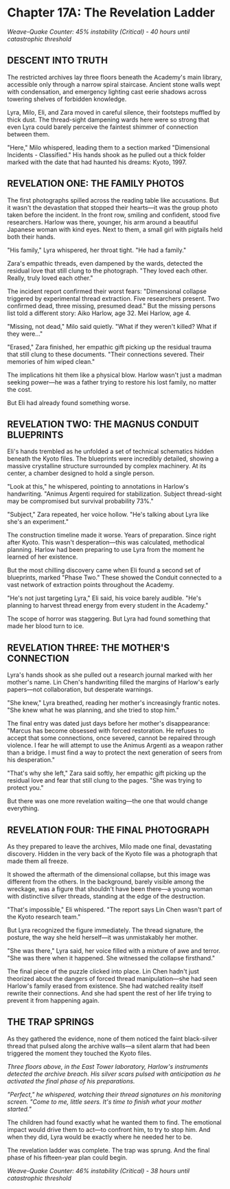# Chapter 17A: The Revelation Ladder

*Weave-Quake Counter: 45% instability (Critical) - 40 hours until catastrophic threshold*

## DESCENT INTO TRUTH

The restricted archives lay three floors beneath the Academy's main library, accessible only through a narrow spiral staircase. Ancient stone walls wept with condensation, and emergency lighting cast eerie shadows across towering shelves of forbidden knowledge.

Lyra, Milo, Eli, and Zara moved in careful silence, their footsteps muffled by thick dust. The thread-sight dampening wards here were so strong that even Lyra could barely perceive the faintest shimmer of connection between them.

"Here," Milo whispered, leading them to a section marked "Dimensional Incidents - Classified." His hands shook as he pulled out a thick folder marked with the date that had haunted his dreams: Kyoto, 1997.

## REVELATION ONE: THE FAMILY PHOTOS

The first photographs spilled across the reading table like accusations. But it wasn't the devastation that stopped their hearts—it was the group photo taken before the incident. In the front row, smiling and confident, stood five researchers. Harlow was there, younger, his arm around a beautiful Japanese woman with kind eyes. Next to them, a small girl with pigtails held both their hands.

"His family," Lyra whispered, her throat tight. "He had a family."

Zara's empathic threads, even dampened by the wards, detected the residual love that still clung to the photograph. "They loved each other. Really, truly loved each other."

The incident report confirmed their worst fears: "Dimensional collapse triggered by experimental thread extraction. Five researchers present. Two confirmed dead, three missing, presumed dead." But the missing persons list told a different story: Aiko Harlow, age 32. Mei Harlow, age 4.

"Missing, not dead," Milo said quietly. "What if they weren't killed? What if they were..."

"Erased," Zara finished, her empathic gift picking up the residual trauma that still clung to these documents. "Their connections severed. Their memories of him wiped clean."

The implications hit them like a physical blow. Harlow wasn't just a madman seeking power—he was a father trying to restore his lost family, no matter the cost.

But Eli had already found something worse.

## REVELATION TWO: THE MAGNUS CONDUIT BLUEPRINTS

Eli's hands trembled as he unfolded a set of technical schematics hidden beneath the Kyoto files. The blueprints were incredibly detailed, showing a massive crystalline structure surrounded by complex machinery. At its center, a chamber designed to hold a single person.

"Look at this," he whispered, pointing to annotations in Harlow's handwriting. "Animus Argenti required for stabilization. Subject thread-sight may be compromised but survival probability 73%."

"Subject," Zara repeated, her voice hollow. "He's talking about Lyra like she's an experiment."

The construction timeline made it worse. Years of preparation. Since right after Kyoto. This wasn't desperation—this was calculated, methodical planning. Harlow had been preparing to use Lyra from the moment he learned of her existence.

But the most chilling discovery came when Eli found a second set of blueprints, marked "Phase Two." These showed the Conduit connected to a vast network of extraction points throughout the Academy.

"He's not just targeting Lyra," Eli said, his voice barely audible. "He's planning to harvest thread energy from every student in the Academy."

The scope of horror was staggering. But Lyra had found something that made her blood turn to ice.

## REVELATION THREE: THE MOTHER'S CONNECTION

Lyra's hands shook as she pulled out a research journal marked with her mother's name. Lin Chen's handwriting filled the margins of Harlow's early papers—not collaboration, but desperate warnings.

"She knew," Lyra breathed, reading her mother's increasingly frantic notes. "She knew what he was planning, and she tried to stop him."

The final entry was dated just days before her mother's disappearance: "Marcus has become obsessed with forced restoration. He refuses to accept that some connections, once severed, cannot be repaired through violence. I fear he will attempt to use the Animus Argenti as a weapon rather than a bridge. I must find a way to protect the next generation of seers from his desperation."

"That's why she left," Zara said softly, her empathic gift picking up the residual love and fear that still clung to the pages. "She was trying to protect you."

But there was one more revelation waiting—the one that would change everything.

## REVELATION FOUR: THE FINAL PHOTOGRAPH

As they prepared to leave the archives, Milo made one final, devastating discovery. Hidden in the very back of the Kyoto file was a photograph that made them all freeze.

It showed the aftermath of the dimensional collapse, but this image was different from the others. In the background, barely visible among the wreckage, was a figure that shouldn't have been there—a young woman with distinctive silver threads, standing at the edge of the destruction.

"That's impossible," Eli whispered. "The report says Lin Chen wasn't part of the Kyoto research team."

But Lyra recognized the figure immediately. The thread signature, the posture, the way she held herself—it was unmistakably her mother.

"She was there," Lyra said, her voice filled with a mixture of awe and terror. "She was there when it happened. She witnessed the collapse firsthand."

The final piece of the puzzle clicked into place. Lin Chen hadn't just theorized about the dangers of forced thread manipulation—she had seen Harlow's family erased from existence. She had watched reality itself rewrite their connections. And she had spent the rest of her life trying to prevent it from happening again.

## THE TRAP SPRINGS

As they gathered the evidence, none of them noticed the faint black-silver thread that pulsed along the archive walls—a silent alarm that had been triggered the moment they touched the Kyoto files.

*Three floors above, in the East Tower laboratory, Harlow's instruments detected the archive breach. His silver scars pulsed with anticipation as he activated the final phase of his preparations.*

*"Perfect," he whispered, watching their thread signatures on his monitoring screen. "Come to me, little seers. It's time to finish what your mother started."*

The children had found exactly what he wanted them to find. The emotional impact would drive them to act—to confront him, to try to stop him. And when they did, Lyra would be exactly where he needed her to be.

The revelation ladder was complete. The trap was sprung. And the final phase of his fifteen-year plan could begin.

*Weave-Quake Counter: 46% instability (Critical) - 38 hours until catastrophic threshold*
